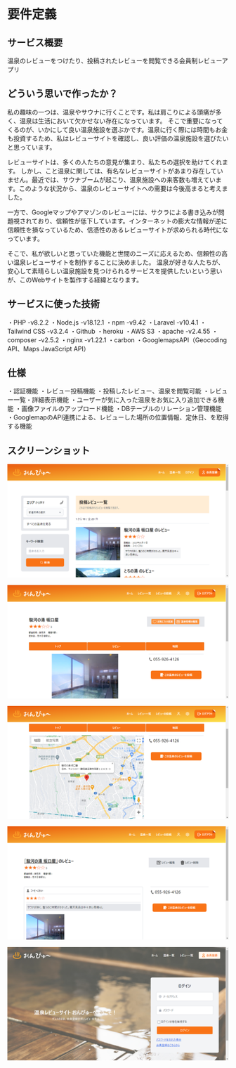 # 要件定義



## サービス概要

温泉のレビューをつけたり、投稿されたレビューを閲覧できる会員制レビューアプリ




## どういう思いで作ったか？

私の趣味の一つは、温泉やサウナに行くことです。私は肩こりによる頭痛が多く、温泉は生活において欠かせない存在になっています。
そこで重要になってくるのが、いかにして良い温泉施設を選ぶかです。温泉に行く際には時間もお金も投資するため、私はレビューサイトを確認し、良い評価の温泉施設を選びたいと思っています。

レビューサイトは、多くの人たちの意見が集まり、私たちの選択を助けてくれます。
しかし、こと温泉に関しては、有名なレビューサイトがあまり存在していません。最近では、サウナブームが起こり、温泉施設への来客数も増えています。このような状況から、温泉のレビューサイトへの需要は今後高まると考えました。

一方で、Googleマップやアマゾンのレビューには、サクラによる書き込みが問題視されており、信頼性が低下しています。インターネットの膨大な情報が逆に信頼性を損なっているため、信憑性のあるレビューサイトが求められる時代になっています。

そこで、私が欲しいと思っていた機能と世間のニーズに応えるため、信頼性の高い温泉レビューサイトを制作することに決めました。
温泉が好きな人たちが、安心して素晴らしい温泉施設を見つけられるサービスを提供したいという思いが、このWebサイトを製作する経緯となります。




## サービスに使った技術

・PHP -v8.2.2
・Node.js -v18.12.1
・npm -v9.42
・Laravel -v10.4.1
・Tailwind CSS -v3.2.4
・Github
・heroku
・AWS S3
・apache -v2.4.55
・composer -v2.5.2
・nginx -v1.22.1
・carbon
・GooglemapsAPI（Geocoding API、Maps JavaScript API）




## 仕様

・認証機能
・レビュー投稿機能
・投稿したレビュー、温泉を閲覧可能
・レビュー一覧・詳細表示機能
・ユーザーが気に入った温泉をお気に入り追加できる機能
・画像ファイルのアップロード機能
・DBテーブルのリレーション管理機能
・GooglemapのAPI連携による、レビューした場所の位置情報、定休日、を取得する機能




## スクリーンショット

![スクリーンショット1](screenshot/screenshot01.png)

![スクリーンショット2](screenshot/screenshot02.png)

![スクリーンショット3](screenshot/screenshot03.png)

![スクリーンショット4](screenshot/screenshot04.png)

![スクリーンショット5](screenshot/screenshot05.png)